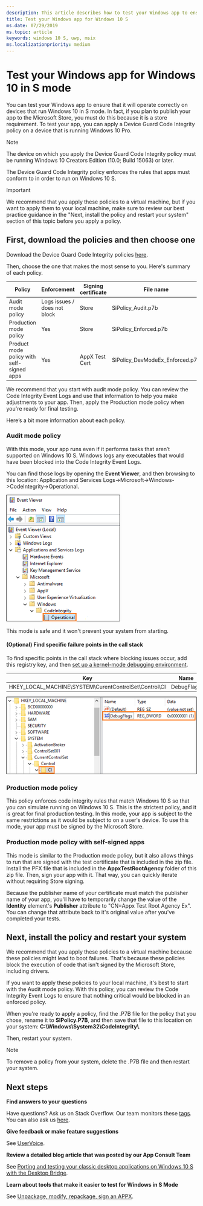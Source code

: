 ```yaml
---
description: This article describes how to test your Windows app to ensure that it will operate correctly on devices that run Windows 10 in S mode.
title: Test your Windows app for Windows 10 S
ms.date: 07/29/2019
ms.topic: article
keywords: windows 10 S, uwp, msix
ms.localizationpriority: medium
---
```


# Test your Windows app for Windows 10 in S mode

You can test your Windows app to ensure that it will operate correctly on devices that run Windows 10 in S mode. In fact, if you plan to publish your app to the Microsoft Store, you must do this because it is a store requirement. To test your app, you can apply a Device Guard Code Integrity policy on a device that is running Windows 10 Pro.

> [!NOTE]
> The device on which you apply the Device Guard Code Integrity policy must be running Windows 10 Creators Edition (10.0; Build 15063) or later.

The Device Guard Code Integrity policy enforces the rules that apps must conform to in order to run on Windows 10 S.

> [!IMPORTANT]
>We recommend that you apply these policies to a virtual machine, but if you want to apply them to your local machine, make sure to review our best practice guidance in the "Next, install the policy and restart your system" section of this topic before you apply a policy.

<a id="choose-policy" />

## First, download the policies and then choose one

Download the Device Guard Code Integrity policies [here](https://go.microsoft.com/fwlink/?linkid=849018).

Then, choose the one that makes the most sense to you. Here's summary of each policy.

|Policy |Enforcement |Signing certificate |File name |
|--|--|--|--|
|Audit mode policy |Logs issues / does not block |Store |SiPolicy_Audit.p7b |
|Production mode policy |Yes |Store |SiPolicy_Enforced.p7b |
|Product mode policy with self-signed apps |Yes |AppX Test Cert  |SiPolicy_DevModeEx_Enforced.p7b |

We recommend that you start with audit mode policy. You can review the Code Integrity Event Logs and use that information to help you make adjustments to your app. Then, apply the Production mode policy when you're ready for final testing.

Here’s a bit more information about each policy.

### Audit mode policy
With this mode, your app runs even if it performs tasks that aren’t supported on Windows 10 S. Windows logs any executables that would have been blocked into the Code Integrity Event Logs.

You can find those logs by opening the **Event Viewer**, and then browsing to this location: Application and Services Logs->Microsoft->Windows->CodeIntegrity->Operational.

![code-integrity-event-logs](images/code-integrity-logs.png)

This mode is safe and it won't prevent your system from starting.

#### (Optional) Find specific failure points in the call stack
To find specific points in the call stack where blocking issues occur, add this registry key, and then [set up a kernel-mode debugging environment](https://docs.microsoft.com/windows-hardware/drivers/debugger/getting-started-with-windbg--kernel-mode-#span-idsetupakernel-modedebuggingspanspan-idsetupakernel-modedebuggingspanspan-idsetupakernel-modedebuggingspanset-up-a-kernel-mode-debugging).

|Key|Name|Type|Value|
|--|---|--|--|
|HKEY_LOCAL_MACHINE\SYSTEM\CurentControlSet\Control\CI| DebugFlags |REG_DWORD | 1 |


![reg-setting](images/ci-debug-setting.png)

### Production mode policy
This policy enforces code integrity rules that match Windows 10 S so that you can simulate running on Windows 10 S. This is the strictest policy, and it is great for final production testing. In this mode, your app is subject to the same restrictions as it would be subject to on a user's device. To use this mode, your app must be signed by the Microsoft Store.

### Production mode policy with self-signed apps
This mode is similar to the Production mode policy, but it also allows things to run that are signed with the test certificate that is included in the zip file. Install the PFX file that is included in the **AppxTestRootAgency** folder of this zip file. Then, sign your app with it. That way, you can quickly iterate without requiring Store signing.

Because the publisher name of your certificate must match the publisher name of your app, you'll have to temporarily change the value of the **Identity** element's **Publisher** attribute to "CN=Appx Test Root Agency Ex". You can change that attribute back to it's original value after you've completed your tests.

## Next, install the policy and restart your system

We recommend that you apply these policies to a virtual machine because these policies might lead to boot failures. That's because these policies block the execution of code that isn't signed by the Microsoft Store, including drivers.

If you want to apply these policies to your local machine, it's best to start with the Audit mode policy. With this policy, you can review the Code Integrity Event Logs to ensure that nothing critical would be blocked in an enforced policy.

When you're ready to apply a policy, find the .P7B file for the policy that you chose, rename it to **SIPolicy.P7B**, and then save that file to this location on your system: **C:\Windows\System32\CodeIntegrity\\**.

Then, restart your system.

>[!NOTE]
>To remove a policy from your system, delete the .P7B file and then restart your system.

## Next steps

**Find answers to your questions**

Have questions? Ask us on Stack Overflow. Our team monitors these [tags](https://stackoverflow.com/questions/tagged/project-centennial+or+desktop-bridge). You can also ask us [here](https://social.msdn.microsoft.com/Forums/en-US/home?filter=alltypes&sort=relevancedesc&searchTerm=%5BDesktop%20Converter%5D).

**Give feedback or make feature suggestions**

See [UserVoice](https://wpdev.uservoice.com/forums/110705-universal-windows-platform/category/161895-desktop-bridge-centennial).

**Review a detailed blog article that was posted by our App Consult Team**

See [Porting and testing your classic desktop applications on Windows 10 S with the Desktop Bridge](https://blogs.msdn.microsoft.com/appconsult/2017/06/15/porting-and-testing-your-classic-desktop-applications-on-windows-10-s-with-the-desktop-bridge/).

**Learn about tools that make it easier to test for Windows in S Mode**

See [Unpackage, modify, repackage, sign an APPX](https://blogs.msdn.microsoft.com/appconsult/2017/08/07/unpack-modify-repack-sign-appx/).
